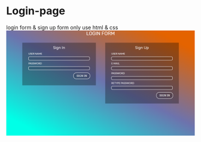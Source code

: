 # Login-page
login form &amp; sign up form only use html &amp; css
![screenshot](https://github.com/MasterBrian99/Login-page/blob/master/Screenshot%20(12).png)
